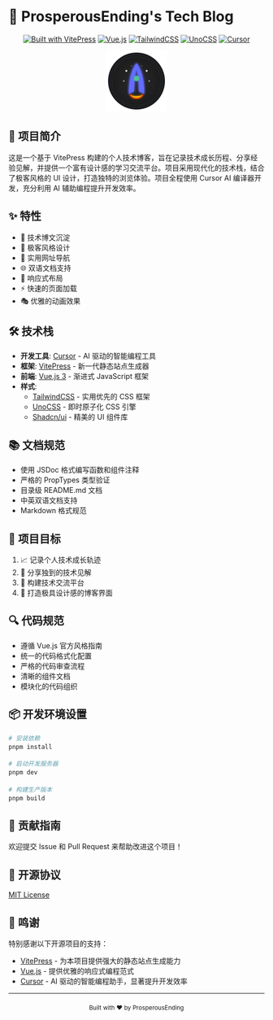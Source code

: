 # 🚀 ProsperousEnding's Tech Blog

<div align="center">
  
[![Built with VitePress](https://img.shields.io/badge/Built%20with-VitePress-646CFF?style=flat-square)](https://vitepress.dev/)
[![Vue.js](https://img.shields.io/badge/Vue.js-3.x-4FC08D?style=flat-square&logo=vue.js)](https://vuejs.org/)
[![TailwindCSS](https://img.shields.io/badge/TailwindCSS-3.x-38B2AC?style=flat-square&logo=tailwind-css)](https://tailwindcss.com/)
[![UnoCSS](https://img.shields.io/badge/UnoCSS-Latest-333333?style=flat-square)](https://github.com/unocss/unocss)
[![Cursor](https://img.shields.io/badge/Built%20with-Cursor%20AI-blue?style=flat-square)](https://cursor.sh/)

<p align="center">
  <img src="docs/public/logo.svg" alt="ProsperousEnding Tech Blog" width="120" height="120" />
</p>

</div>

## 🌟 项目简介

这是一个基于 VitePress 构建的个人技术博客，旨在记录技术成长历程、分享经验见解，并提供一个富有设计感的学习交流平台。项目采用现代化的技术栈，结合了极客风格的 UI 设计，打造独特的浏览体验。项目全程使用 Cursor AI 编译器开发，充分利用 AI 辅助编程提升开发效率。

## ✨ 特性

- 📝 技术博文沉淀
- 🎨 极客风格设计
- 🔗 实用网址导航
- 🌐 双语文档支持
- 🎯 响应式布局
- ⚡️ 快速的页面加载
- 🎭 优雅的动画效果

## 🛠️ 技术栈

- **开发工具**: [Cursor](https://cursor.sh/) - AI 驱动的智能编程工具
- **框架**: [VitePress](https://vitepress.dev/) - 新一代静态站点生成器
- **前端**: [Vue.js 3](https://vuejs.org/) - 渐进式 JavaScript 框架
- **样式**: 
  - [TailwindCSS](https://tailwindcss.com/) - 实用优先的 CSS 框架
  - [UnoCSS](https://github.com/unocss/unocss) - 即时原子化 CSS 引擎
  - [Shadcn/ui](https://ui.shadcn.com/) - 精美的 UI 组件库

## 📚 文档规范

- 使用 JSDoc 格式编写函数和组件注释
- 严格的 PropTypes 类型验证
- 目录级 README.md 文档
- 中英双语文档支持
- Markdown 格式规范

## 🎯 项目目标

1. 📈 记录个人技术成长轨迹
2. 🌟 分享独到的技术见解
3. 🤝 构建技术交流平台
4. 🎨 打造极具设计感的博客界面

## 🔍 代码规范

- 遵循 Vue.js 官方风格指南
- 统一的代码格式化配置
- 严格的代码审查流程
- 清晰的组件文档
- 模块化的代码组织

## 📦 开发环境设置

```bash
# 安装依赖
pnpm install

# 启动开发服务器
pnpm dev

# 构建生产版本
pnpm build
```

## 🤝 贡献指南

欢迎提交 Issue 和 Pull Request 来帮助改进这个项目！

## 📝 开源协议

[MIT License](LICENSE)

## 🙏 鸣谢

特别感谢以下开源项目的支持：

- [VitePress](https://vitepress.dev/) - 为本项目提供强大的静态站点生成能力
- [Vue.js](https://vuejs.org/) - 提供优雅的响应式编程范式
- [Cursor](https://cursor.sh/) - AI 驱动的智能编程助手，显著提升开发效率

---

<div align="center">
  <sub>Built with ❤️ by ProsperousEnding</sub>
</div> 